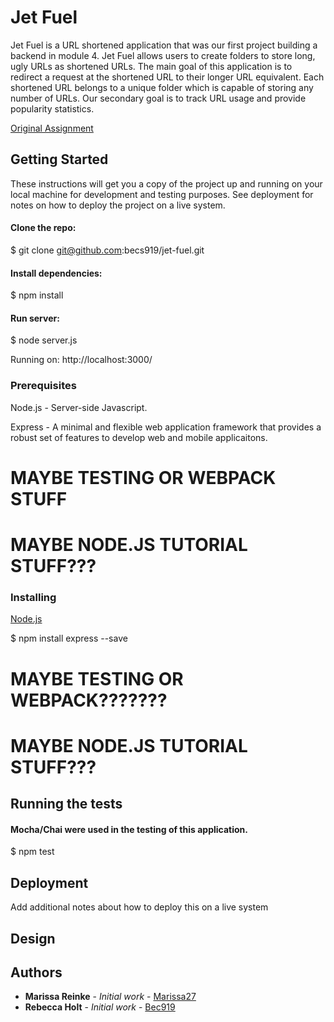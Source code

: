 # Jet Fuel

Jet Fuel is a URL shortened application that was our first project building a backend in module 4. Jet Fuel allows users to create folders to store long, ugly URLs as shortened URLs. The main goal of this application is to redirect a request at the shortened URL to their longer URL equivalent. Each shortened URL belongs to a unique folder which is capable of storing any number of URLs. Our secondary goal is to track URL usage and provide popularity statistics.

[Original Assignment](http://frontend.turing.io/projects/jet-fuel.html)

## Getting Started

These instructions will get you a copy of the project up and running on your local machine for development and testing purposes. See deployment for notes on how to deploy the project on a live system.

#### Clone the repo: 
$ git clone git@github.com:becs919/jet-fuel.git

#### Install dependencies:
$ npm install 

#### Run server: 
$ node server.js 

Running on: 
http://localhost:3000/

### Prerequisites

Node.js - Server-side Javascript. 

Express - A minimal and flexible web application framework that provides a robust set of features to develop web and mobile applicaitons. 
# MAYBE TESTING OR WEBPACK STUFF 
# MAYBE NODE.JS TUTORIAL STUFF???

### Installing

[Node.js](https://nodejs.org/en/download/)

$ npm install express --save

# MAYBE TESTING OR WEBPACK???????
# MAYBE NODE.JS TUTORIAL STUFF???

## Running the tests

#### Mocha/Chai were used in the testing of this application. 

$ npm test 

## Deployment

Add additional notes about how to deploy this on a live system

## Design

## Authors

* **Marissa Reinke** - *Initial work* - [Marissa27](https://github.com/marissa27)
* **Rebecca Holt** - *Initial work* - [Bec919](https://github.com/becs919) 

